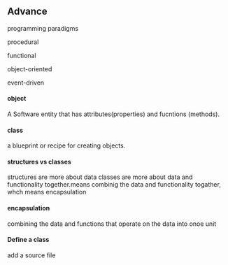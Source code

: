 ## Advance


programming paradigms

procedural

functional

object-oriented

event-driven




#### object
A Software entity that has attributes(properties) and fucntions (methods).



#### class 
a blueprint or recipe for creating objects.

#### structures vs classes
structures are more about data
classes are more about data and functionality together.means combinig the data and functionality togather, whch means encapsulation

#### encapsulation
combining  the data and  functions that operate on the data into onoe unit


#### Define a class
add a source file












